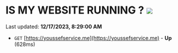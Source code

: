 # IS MY WEBSITE RUNNING ? [![](https://img.shields.io/static/v1?label=Sponsor&message=%E2%9D%A4&logo=GitHub&color=%23fe8e86)](https://github.com/sponsors/<username>)

Last updated: **12/17/2023, 8:29:00 AM**

- `GET` [https://youssefservice.me](https://youssefservice.me) - **Up** (628ms)
